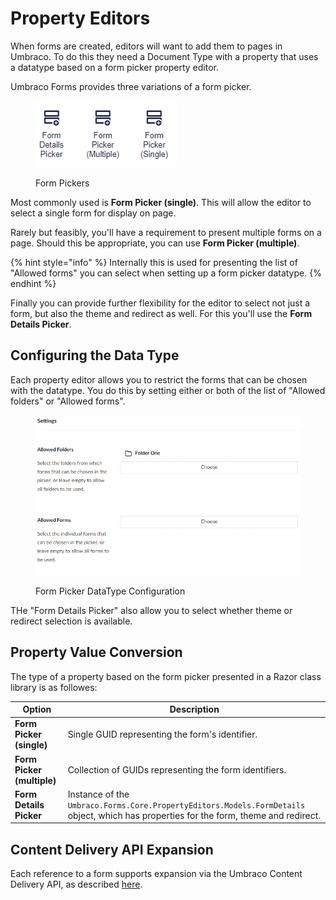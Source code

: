 # Property Editors

When forms are created, editors will want to add them to pages in Umbraco. To do this they need a Document Type with a property that uses a datatype based on a form picker property editor.

Umbraco Forms provides three variations of a form picker.

<figure><img src="../../../14/umbraco-forms/developer/images/form-pickers.png" alt=""><figcaption><p>Form Pickers</p></figcaption></figure>

Most commonly used is **Form Picker (single)**. This will allow the editor to select a single form for display on page.

Rarely but feasibly, you'll have a requirement to present multiple forms on a page. Should this be appropriate, you can use **Form Picker (multiple)**.

{% hint style="info" %}
Internally this is used for presenting the list of "Allowed forms" you can select when setting up a form picker datatype.
{% endhint %}

Finally you can provide further flexibility for the editor to select not just a form, but also the theme and redirect as well. For this you'll use the **Form Details Picker**.

## Configuring the Data Type

Each property editor allows you to restrict the forms that can be chosen with the datatype. You do this by setting either or both of the list of "Allowed folders" or "Allowed forms".

<figure><img src="../../../14/umbraco-forms/developer/images/form-picker-config.png" alt=""><figcaption><p>Form Picker DataType Configuration</p></figcaption></figure>

THe "Form Details Picker" also allow you to select whether theme or redirect selection is available.

## Property Value Conversion

The type of a property based on the form picker presented in a Razor class library is as followes:

| Option                           | Description                                                                                                                                                                                                     |
| -------------------------------- | --------------------------------------------------------------------------------------------------------------------------------------- |
| **Form Picker (single)**         | Single GUID representing the form's identifier.                                                                                         |
| **Form Picker (multiple)**       | Collection of GUIDs representing the form identifiers.                                                                                  |
| **Form Details Picker**          | Instance of the `Umbraco.Forms.Core.PropertyEditors.Models.FormDetails` object, which has properties for the form, theme and redirect.  |

## Content Delivery API Expansion

Each reference to a form supports expansion via the Umbraco Content Delivery API, as described [here](./ajaxforms.md#working-with-the-cms-content-delivery-api).

